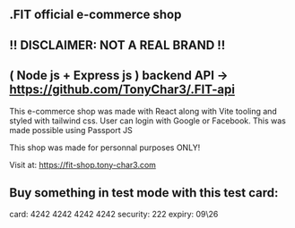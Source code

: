 .FIT official e-commerce shop
-----------------------------
!! DISCLAIMER: NOT A REAL BRAND !!
-
( Node js + Express js ) backend API -> https://github.com/TonyChar3/.FIT-api
-

This e-commerce shop was made with React along with Vite tooling and styled with tailwind css.
User can login with Google or Facebook. This was made possible using Passport JS

This shop was made for personnal purposes ONLY!

Visit at: https://fit-shop.tony-char3.com

Buy something in test mode with this test card:
-
card: 4242 4242 4242 4242
security: 222
expiry: 09\26


